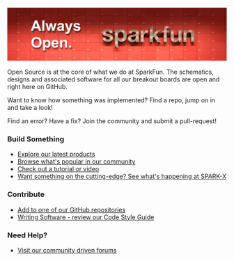 ![SparkFun](https://github.com/sparkfun/.github/blob/main/images/SparkFunGitHubBanner.png)

Open Source is at the core of what we do at SparkFun. The schematics, designs and associated software for all our breakout boards are open and right here on GitHub. 

Want to know how something was implemented? Find a repo, jump on in and take a look! 

Find an error? Have a fix? Join the community and submit a pull-request! 

### Build Something
* [Explore our latest products](https://www.sparkfun.com/categories/new_products)
* [Browse what's popular in our community](https://www.sparkfun.com/categories/top)
* [Check out a tutorial or video](https://learn.sparkfun.com)
* [Want something on the cutting-edge? See what's happening at SPARK-X](https://www.sparkfun.com/sparkx)

### Contribute
* [Add to one of our GitHub repositories](https://github.com/orgs/sparkfun/repositories)
* [Writing Software - review our Code Style Guide](https://github.com/sparkfun/.github/SFECodeStyleGuide.md)

### Need Help?
* [Visit our community driven forums](https://forum.sparkfun.com/)